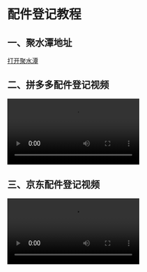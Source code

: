 # 配件登记教程
## 一、聚水潭地址
[打开聚水潭](https://www.erp321.com/login.aspx)


## 二、拼多多配件登记视频

<video src="./video/拼多多配件登记.mp4" controls="controls"></video>



## 三、京东配件登记视频

<video src="./video/京东配件登记.mp4" controls="controls"></video>

